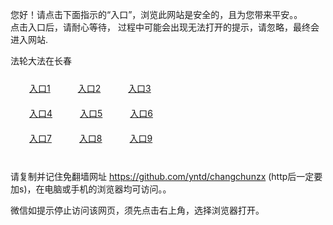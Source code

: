 您好！请点击下面指示的“入口”，浏览此网站是安全的，且为您带来平安。。 <br/>
点击入口后，请耐心等待， 过程中可能会出现无法打开的提示，请忽略，最终会进入网站. </br>

法轮大法在长春<br/>
<div style="padding:10px"><a style="margin:20px" target="_blank" href="https://d2k4slm9seaijm.cloudfront.net/2Qpsp?saohigkj" id="ccLink1" rel="nofollow">入口1</a> <a target="_blank" style="margin:20px" href="https://d1lk9xmgbh2ilc.cloudfront.net/2Qpsp?kpvkh" id="ccLink2" rel="nofollow">入口2</a> <a style="margin:20px" target="_blank" href="https://d3bwxxc85lqe1e.cloudfront.net/2Qpsp?yzahmui" id="ccLink3" rel="nofollow">入口3</a></div>

<div style="padding:10px" ><a style="margin:20px" target="_blank" href="https://d2k4slm9seaijm.cloudfront.net/2Qpsp?saohigkj" id="ccLink4" rel="nofollow">入口4</a> <a style="margin:20px" href="https://d1lk9xmgbh2ilc.cloudfront.net/2Qpsp?kpvkh" target="_blank" id="ccLink5" rel="nofollow">入口5</a> <a style="margin:20px" href="https://d3bwxxc85lqe1e.cloudfront.net/2Qpsp?yzahmui" target="_blank" id="ccLink6" rel="nofollow">入口6</a></div>

<div style="padding:10px"><a style="margin:20px" target="_blank" href="https://d2k4slm9seaijm.cloudfront.net/2Qpsp?saohigkj" id="ccLink7" rel="nofollow">入口7</a> <a style="margin:20px" href="https://d1lk9xmgbh2ilc.cloudfront.net/2Qpsp?kpvkh" target="_blank" id="ccLink8" rel="nofollow">入口8</a> <a style="margin:20px" target="_blank" href="https://d3bwxxc85lqe1e.cloudfront.net/2Qpsp?yzahmui" id="ccLink9" rel="nofollow">入口9</a></div>

<br/>



请复制并记住免翻墙网址 https://github.com/yntd/changchunzx (http后一定要加s)，在电脑或手机的浏览器均可访问。。<br/>

微信如提示停止访问该网页，须先点击右上角，选择浏览器打开。
